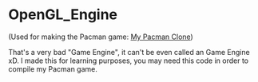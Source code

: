 # OpenGL_Engine
(Used for making the Pacman game: [My Pacman Clone]("https://github.com/DoubleProgram/Pacman"))

That's a very bad "Game Engine", it can't be even called an Game Engine xD.
I made this for learning purposes, you may need this code in order to compile my Pacman game.
